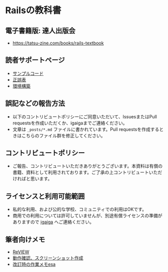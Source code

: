 # Railsの教科書

## 電子書籍版: 達人出版会
- https://tatsu-zine.com/books/rails-textbook

## 読者サポートページ

- [サンプルコード](https://github.com/igaiga/rails_textbook_sample/)
- [正誤表](/documents/errata.md)
- [環境構築](/documents/install.md)

## 誤記などの報告方法
- 以下のコントリビュートポリシーにご同意いただいて、IssuesまたはPull requestsを作成いただくか、igaigaまでご連絡ください。
- 文章は `_posts/*.md` ファイルに書かれています。Pull requestsを作成するときはこちらのファイル群を修正してください。

## コントリビュートポリシー
- ご報告、コントリビュートいただきありがとうございます。本資料は有償の書籍、資料として利用されております。ご了承の上コントリビュートいただければと思います。

## ライセンスと利用可能範囲
- 私的な利用、および公的な学校、コミュニティでの利用はOKです。
- 商用での利用については許可していませんが、別途有償ライセンスの準備がありますので [igaiga](https://github.com/igaiga) へご連絡ください。

## 筆者向けメモ

- [ReVIEW](/documents/review.md)
- [動作確認、スクリーンショット作成](/documents/make_screenshots.md)
- [改訂時の作業メモesa](https://esa-pages.io/p/sharing/4060/posts/1595/c57ee90b06ef0fd15faa.html)
